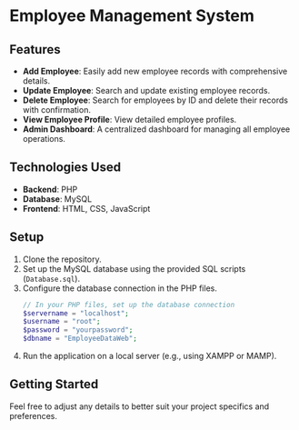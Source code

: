 # Employee Management System

## Features

- **Add Employee**: Easily add new employee records with comprehensive details.
- **Update Employee**: Search and update existing employee records.
- **Delete Employee**: Search for employees by ID and delete their records with confirmation.
- **View Employee Profile**: View detailed employee profiles.
- **Admin Dashboard**: A centralized dashboard for managing all employee operations.

## Technologies Used

- **Backend**: PHP
- **Database**: MySQL
- **Frontend**: HTML, CSS, JavaScript

## Setup

1. Clone the repository.
2. Set up the MySQL database using the provided SQL scripts (`Database.sql`).
3. Configure the database connection in the PHP files.
    ```php
    // In your PHP files, set up the database connection
    $servername = "localhost";
    $username = "root";
    $password = "yourpassword";
    $dbname = "EmployeeDataWeb";
    ```
4. Run the application on a local server (e.g., using XAMPP or MAMP).

## Getting Started

Feel free to adjust any details to better suit your project specifics and preferences.

